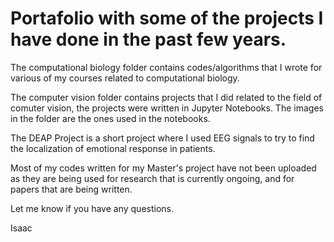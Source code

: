 # Portafolio with some of the projects I have done in the past few years.

The computational biology folder contains codes/algorithms that I wrote for various of my courses related to computational biology.

The computer vision folder contains projects that I did related to the field of comuter vision, the projects were written in Jupyter Notebooks. The images in the folder are the ones used in the notebooks.

The DEAP Project is a short project where I used EEG signals to try to find the localization of emotional response in patients.

Most of my codes written for my Master's project have not been uploaded as they are being used for research that is currently ongoing, and for papers that are being written.

Let me know if you have any questions.

Isaac
